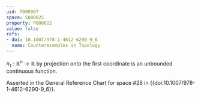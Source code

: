 ```yaml
---
uid: T000907
space: S000025
property: P000022
value: false
refs:
- doi: 10.1007/978-1-4612-6290-9_6
  name: Counterexamples in Topology
---
```


$\pi_1: \mathbb{R}^n \rightarrow \mathbb{R}$ by projection onto the first coordinate is an unbounded continuous function.

Asserted in the General Reference Chart for space #28 in
{{doi:10.1007/978-1-4612-6290-9_6}}.
